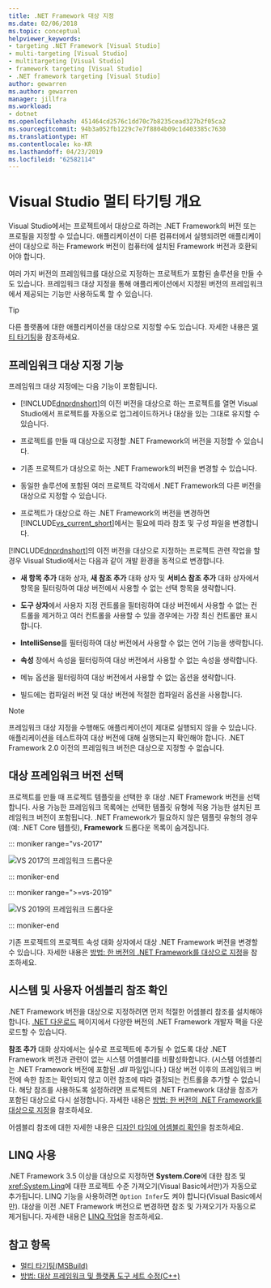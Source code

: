 ```yaml
---
title: .NET Framework 대상 지정
ms.date: 02/06/2018
ms.topic: conceptual
helpviewer_keywords:
- targeting .NET Framework [Visual Studio]
- multi-targeting [Visual Studio]
- multitargeting [Visual Studio]
- framework targeting [Visual Studio]
- .NET framework targeting [Visual Studio]
author: gewarren
ms.author: gewarren
manager: jillfra
ms.workload:
- dotnet
ms.openlocfilehash: 451464cd2576c1dd70c7b8235cead327b2f05ca2
ms.sourcegitcommit: 94b3a052fb1229c7e7f8804b09c1d403385c7630
ms.translationtype: HT
ms.contentlocale: ko-KR
ms.lasthandoff: 04/23/2019
ms.locfileid: "62582114"
---
```

# <a name="visual-studio-multi-targeting-overview"></a>Visual Studio 멀티 타기팅 개요

Visual Studio에서는 프로젝트에서 대상으로 하려는 .NET Framework의 버전 또는 프로필을 지정할 수 있습니다. 애플리케이션이 다른 컴퓨터에서 실행되려면 애플리케이션이 대상으로 하는 Framework 버전이 컴퓨터에 설치된 Framework 버전과 호환되어야 합니다.

여러 가지 버전의 프레임워크를 대상으로 지정하는 프로젝트가 포함된 솔루션을 만들 수도 있습니다. 프레임워크 대상 지정을 통해 애플리케이션에서 지정된 버전의 프레임워크에서 제공되는 기능만 사용하도록 할 수 있습니다.

> [!TIP]
> 다른 플랫폼에 대한 애플리케이션을 대상으로 지정할 수도 있습니다. 자세한 내용은 [멀티 타기팅](../msbuild/msbuild-multitargeting-overview.md)을 참조하세요.

## <a name="framework-targeting-features"></a>프레임워크 대상 지정 기능

프레임워크 대상 지정에는 다음 기능이 포함됩니다.

- [!INCLUDE[dnprdnshort](../code-quality/includes/dnprdnshort_md.md)]의 이전 버전을 대상으로 하는 프로젝트를 열면 Visual Studio에서 프로젝트를 자동으로 업그레이드하거나 대상을 있는 그대로 유지할 수 있습니다.

- 프로젝트를 만들 때 대상으로 지정할 .NET Framework의 버전을 지정할 수 있습니다.

- 기존 프로젝트가 대상으로 하는 .NET Framework의 버전을 변경할 수 있습니다.

- 동일한 솔루션에 포함된 여러 프로젝트 각각에서 .NET Framework의 다른 버전을 대상으로 지정할 수 있습니다.

- 프로젝트가 대상으로 하는 .NET Framework의 버전을 변경하면 [!INCLUDE[vs_current_short](../code-quality/includes/vs_current_short_md.md)]에서는 필요에 따라 참조 및 구성 파일을 변경합니다.

[!INCLUDE[dnprdnshort](../code-quality/includes/dnprdnshort_md.md)]의 이전 버전을 대상으로 지정하는 프로젝트 관련 작업을 할 경우 Visual Studio에서는 다음과 같이 개발 환경을 동적으로 변경합니다.

- **새 항목 추가** 대화 상자, **새 참조 추가** 대화 상자 및 **서비스 참조 추가** 대화 상자에서 항목을 필터링하여 대상 버전에서 사용할 수 없는 선택 항목을 생략합니다.

- **도구 상자**에서 사용자 지정 컨트롤을 필터링하여 대상 버전에서 사용할 수 없는 컨트롤을 제거하고 여러 컨트롤을 사용할 수 있을 경우에는 가장 최신 컨트롤만 표시합니다.

- **IntelliSense**를 필터링하여 대상 버전에서 사용할 수 없는 언어 기능을 생략합니다.

- **속성** 창에서 속성을 필터링하여 대상 버전에서 사용할 수 없는 속성을 생략합니다.

- 메뉴 옵션을 필터링하여 대상 버전에서 사용할 수 없는 옵션을 생략합니다.

- 빌드에는 컴파일러 버전 및 대상 버전에 적절한 컴파일러 옵션을 사용합니다.

> [!NOTE]
> 프레임워크 대상 지정을 수행해도 애플리케이션이 제대로 실행되지 않을 수 있습니다. 애플리케이션을 테스트하여 대상 버전에 대해 실행되는지 확인해야 합니다. .NET Framework 2.0 이전의 프레임워크 버전은 대상으로 지정할 수 없습니다.

## <a name="select-a-target-framework-version"></a>대상 프레임워크 버전 선택

프로젝트를 만들 때 프로젝트 템플릿을 선택한 후 대상 .NET Framework 버전을 선택합니다. 사용 가능한 프레임워크 목록에는 선택한 템플릿 유형에 적용 가능한 설치된 프레임워크 버전이 포함됩니다. .NET Framework가 필요하지 않은 템플릿 유형의 경우(예: .NET Core 템플릿), **Framework** 드롭다운 목록이 숨겨집니다.

::: moniker range="vs-2017"

![VS 2017의 프레임워크 드롭다운](media/vside-newproject-framework.png)

::: moniker-end

::: moniker range=">=vs-2019"

![VS 2019의 프레임워크 드롭다운](media/vs-2019/configure-new-project-framework.png)

::: moniker-end

기존 프로젝트의 프로젝트 속성 대화 상자에서 대상 .NET Framework 버전을 변경할 수 있습니다. 자세한 내용은 [방법: 한 버전의 .NET Framework를 대상으로 지정](../ide/how-to-target-a-version-of-the-dotnet-framework.md)을 참조하세요.

## <a name="resolve-system-and-user-assembly-references"></a>시스템 및 사용자 어셈블리 참조 확인

.NET Framework 버전을 대상으로 지정하려면 먼저 적절한 어셈블리 참조를 설치해야 합니다. [.NET 다운로드](https://www.microsoft.com/net/download/windows) 페이지에서 다양한 버전의 .NET Framework 개발자 팩을 다운로드할 수 있습니다.

**참조 추가** 대화 상자에서는 실수로 프로젝트에 추가될 수 없도록 대상 .NET Framework 버전과 관련이 없는 시스템 어셈블리를 비활성화합니다. (시스템 어셈블리는 .NET Framework 버전에 포함된 *.dll* 파일입니다.) 대상 버전 이후의 프레임워크 버전에 속한 참조는 확인되지 않고 이런 참조에 따라 결정되는 컨트롤을 추가할 수 없습니다. 해당 참조를 사용하도록 설정하려면 프로젝트의 .NET Framework 대상을 참조가 포함된 대상으로 다시 설정합니다.  자세한 내용은 [방법: 한 버전의 .NET Framework를 대상으로 지정](../ide/how-to-target-a-version-of-the-dotnet-framework.md)을 참조하세요.

어셈블리 참조에 대한 자세한 내용은 [디자인 타임에 어셈블리 확인](../msbuild/resolving-assemblies-at-design-time.md)을 참조하세요.

## <a name="enable-linq"></a>LINQ 사용

.NET Framework 3.5 이상을 대상으로 지정하면 **System.Core**에 대한 참조 및 <xref:System.Linq>에 대한 프로젝트 수준 가져오기(Visual Basic에서만)가 자동으로 추가됩니다. LINQ 기능을 사용하려면 `Option Infer`도 켜야 합니다(Visual Basic에서만). 대상을 이전 .NET Framework 버전으로 변경하면 참조 및 가져오기가 자동으로 제거됩니다. 자세한 내용은 [LINQ 작업](/dotnet/csharp/tutorials/working-with-linq)을 참조하세요.

## <a name="see-also"></a>참고 항목

- [멀티 타기팅(MSBuild)](../msbuild/msbuild-multitargeting-overview.md)
- [방법: 대상 프레임워크 및 플랫폼 도구 세트 수정(C++)](/cpp/build/how-to-modify-the-target-framework-and-platform-toolset)